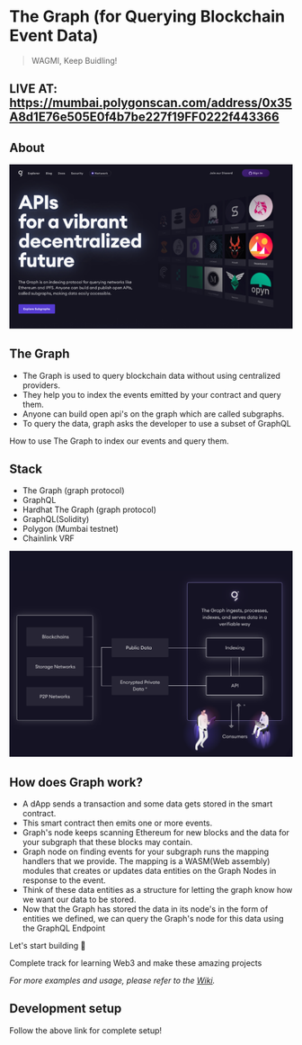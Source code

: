 # The Graph (for Querying Blockchain Event Data)
> WAGMI, Keep Buidling!

## LIVE AT: https://mumbai.polygonscan.com/address/0x35A8d1E76e505E0f4b7be227f19FF0222f443366

## About

![logo](https://github.com/0xWick/TheGraph/blob/03524bff10f500d13616b0d40a74ed74fa83087e/graph-dapp/public/1%20(1).png)

## The Graph

* The Graph is used to query blockchain data without using centralized providers.
* They help you to index the events emitted by your contract and query them.
* Anyone can build open api's on the graph which are called subgraphs.
* To query the data, graph asks the developer to use a subset of GraphQL

How to use The Graph to index our events and query them.

## Stack

* The Graph (graph protocol)
* GraphQL
* Hardhat The Graph (graph protocol)
* GraphQL(Solidity)
* Polygon (Mumbai testnet)
* Chainlink VRF

![logo](https://github.com/0xWick/TheGraph/blob/03524bff10f500d13616b0d40a74ed74fa83087e/graph-dapp/public/1%20(2).png)

## How does Graph work?

* A dApp sends a transaction and some data gets stored in the smart contract.
* This smart contract then emits one or more events.
* Graph's node keeps scanning Ethereum for new blocks and the data for your subgraph that these blocks may contain.
* Graph node on finding events for your subgraph runs the mapping handlers that we provide. The mapping is a WASM(Web assembly)
  modules that creates or updates data entities on the Graph Nodes in response to the event.
* Think of these data entities as a structure for letting the graph know how we want our data to be stored.
* Now that the Graph has stored the data in its node's in the form of entities we defined, we can query the
  Graph's node for this data using the GraphQL Endpoint

Let's start building 🚀

Complete track for learning Web3 and make these amazing projects

_For more examples and usage, please refer to the [Wiki][wiki]._

## Development setup

Follow the above link for complete setup!

<!-- Markdown link & img dfn's -->
[wiki]:  https://www.learnweb3.io/tracks/sophomore
